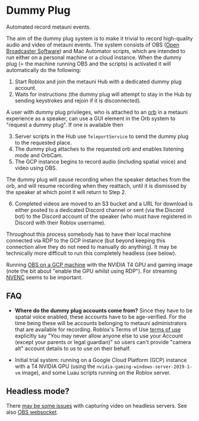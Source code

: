 # Dummy Plug

Automated record metauni events.

The aim of the dummy plug system is to make it trivial to record high-quality audio and video of metauni events. The system consists of OBS ([Open Broadcaster Software](https://obsproject.com)) and Mac Automator scripts, which are intended to run either on a personal machine or a cloud instance. When the dummy plug (= the machine running OBS and the scripts) is activated it will automatically do the following:

1. Start Roblox and join the metauni Hub with a dedicated dummy plug account.
2. Waits for instructions (the dummy plug will attempt to stay in the Hub by sending keystrokes and rejoin if it is disconnected).

A user with dummy plug privileges, who is attached to an [orb](https://github.com/metauni/orb) in a metauni experience as a speaker, can use a GUI element in the Orb system to "request a dummy plug". If one is available then 

3. Server scripts in the Hub use `TeleportService` to send the dummy plug to the requested place.
4. The dummy plug attaches to the requested orb and enables listening mode and OrbCam.
5. The GCP instance begins to record audio (including spatial voice) and video using OBS.

The dummy plug will pause recording when the speaker detaches from the orb, and will resume recording when they reattach, until it is dismissed by the speaker at which point it will return to Step 2.

6. Completed videos are moved to an S3 bucket and a URL for download is either posted to a dedicated Discord channel or sent (via the Discord bot) to the Discord account of the speaker (who must have registered in Discord with their Roblox username).

Throughout this process somebody has to have their local machine connected via RDP to the GCP instance (but beyond keeping this connection alive they do not need to manually do anything). It may be technically more difficult to run this completely headless (see below).

Running [OBS on a GCP machine](https://obsproject.com/forum/threads/running-obs-on-google-gcp-cloud-vm-with-tesla-t4-gpu-it-works.135072/) with the NVIDIA T4 GPU and gaming image (note the bit about "enable the GPU whilst using RDP"). For streaming [NVENC](https://www.nvidia.com/en-us/geforce/guides/broadcasting-guide/) seems to be important.

## FAQ

* **Where do the dummy plug accounts come from?** Since they have to be spatial voice enabled, these accounts have to be age-verified. For the time being these will be accounts belonging to metauni administrators that are available for recording. Roblox's Terms of Use [terms of use](https://en.help.roblox.com/hc/en-us/articles/115004647846-Roblox-Terms-of-Use) explicitly say "You may never allow anyone else to use your Account (except your parents or legal guardian)" so users can't provide "camera alt" account details to us to use on their behalf.

* Initial trial system: running on a Google Cloud Platform (GCP) instance with a T4 NVIDIA GPU (using the `nvidia-gaming-windows-server-2019-1-vm` image), and some Luau scripts running on the Roblox server.

## Headless mode?

There [may be some issues](https://support.parsec.app/hc/en-us/articles/115002683491-Running-Parsec-On-A-Headless-Gaming-PC-Or-A-Server) with capturing video on headless servers. See also [OBS websocket](https://github.com/obsproject/obs-websocket/blob/4.x-current/README.md).
